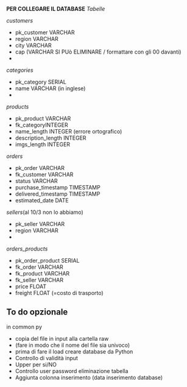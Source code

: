 **PER COLLEGARE IL DATABASE**
_Tabelle_

*customers*
- pk_customer VARCHAR
- region VARCHAR
- city VARCHAR
- cap (VARCHAR  SI PUò ELIMINARE / formattare con gli 00 davanti)
- 

*categories*
- pk_category SERIAL
- name VARCHAR (in inglese)
- 

*products*
- pk_product VARCHAR
- fk_categoryINTEGER
- name_length INTEGER (errore ortografico)
- description_length INTEGER
- imgs_length INTEGER

*orders*
- pk_order VARCHAR
- fk_customer VARCHAR
- status VARCHAR
- purchase_timestamp TIMESTAMP
- delivered_timestamp TIMESTAMP
- estimated_date DATE

*sellers*(al 10/3 non lo abbiamo)
- pk_seller VARCHAR
- region VARCHAR
- 
*orders_products*
- pk_order_product SERIAL
- fk_order VARCHAR
- fk_product VARCHAR
- fk_seller VARCHAR
- price FLOAT
- freight FLOAT (=costo di trasporto)

## To do opzionale
in common py
- copia del file in input alla cartella raw
- (fare in modo che il nome del file sia univoco)
- prima di fare il load creare database da Python
- Controllo di validità input 
- Upper per si/NO  
- Controllo user password eliminazione tabella 
- Aggiunta colonna inserimento (data inserimento database)
